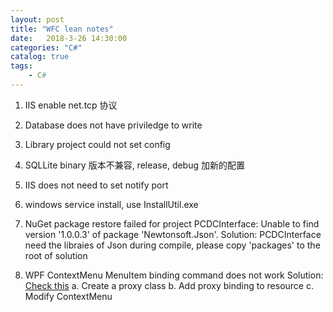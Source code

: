 ```yaml
---  
layout: post  
title: "WFC lean notes"  
date:   2018-3-26 14:30:00   
categories: "C#"  
catalog: true  
tags:   
    - C#  
---  
```

  
 
1. IIS enable net.tcp 协议

2. Database does not have priviledge to write

3. Library project could not set config

4. SQLLite binary 版本不兼容, release, debug 加新的配置

5. IIS does not need to set notify port

6. windows service install, use InstallUtil.exe

7. NuGet package restore failed for project PCDCInterface: Unable to find version '1.0.0.3' of package 'Newtonsoft.Json'.
Solution: PCDCInterface need the libraies of Json during compile, please copy 'packages' to the root of solution

8. WPF ContextMenu MenuItem binding command does not work
Solution: [Check this](https://stackoverflow.com/questions/3583507/wpf-binding-a-contextmenu-to-an-mvvm-command)
    a. Create a proxy class
    b. Add proxy binding to resource
    c. Modify ContextMenu